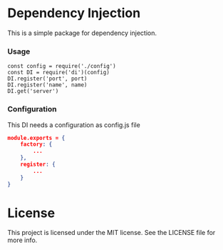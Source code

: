 # Dependency Injection
This is a simple package for dependency injection.

### Usage 
```JS
const config = require('./config')
const DI = require('di')(config)
DI.register('port', port)
DI.register('name', name)
DI.get('server')
```
### Configuration
This DI needs a configuration as config.js file 
```JSON
module.exports = {
    factory: {
        ...
    },
    register: {
        ...
    }
}
```
# License
This project is licensed under the MIT license. See the LICENSE file for more info.
